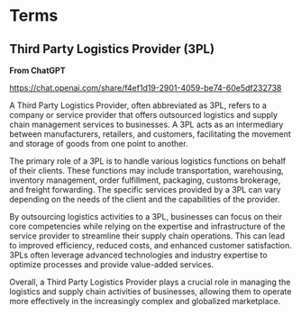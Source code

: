 # Terms

## Third Party Logistics Provider (3PL)

**From ChatGPT**

https://chat.openai.com/share/f4ef1d19-2901-4059-be74-60e5df232738

A Third Party Logistics Provider, often abbreviated as 3PL, refers to a company or service provider that offers outsourced logistics and supply chain management services to businesses. A 3PL acts as an intermediary between manufacturers, retailers, and customers, facilitating the movement and storage of goods from one point to another.

The primary role of a 3PL is to handle various logistics functions on behalf of their clients. These functions may include transportation, warehousing, inventory management, order fulfillment, packaging, customs brokerage, and freight forwarding. The specific services provided by a 3PL can vary depending on the needs of the client and the capabilities of the provider.

By outsourcing logistics activities to a 3PL, businesses can focus on their core competencies while relying on the expertise and infrastructure of the service provider to streamline their supply chain operations. This can lead to improved efficiency, reduced costs, and enhanced customer satisfaction. 3PLs often leverage advanced technologies and industry expertise to optimize processes and provide value-added services.

Overall, a Third Party Logistics Provider plays a crucial role in managing the logistics and supply chain activities of businesses, allowing them to operate more effectively in the increasingly complex and globalized marketplace.
